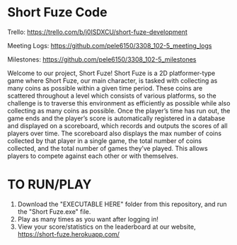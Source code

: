 # Short Fuze Code

Trello: https://trello.com/b/j0ISDXCU/short-fuze-development

Meeting Logs: https://github.com/pele6150/3308_102-5_meeting_logs

Milestones: https://github.com/pele6150/3308_102-5_milestones

Welcome to our project, Short Fuze! Short Fuze is a 2D platformer-type game where Short Fuze, our main character, is tasked with collecting as many coins as possible within a given time period. These coins are scattered throughout a level which consists of various platforms, so the challenge is to traverse this environment as efficiently as possible while also collecting as many coins as possible. Once the player’s time has run out, the game ends and the player’s score is automatically registered in a database and displayed on a scoreboard, which records and outputs the scores of all players over time. The scoreboard also displays the max number of coins collected by that player in a single game, the total number of coins collected, and the total number of games they’ve played. This allows players to compete against each other or with themselves.

# TO RUN/PLAY
1) Download the "EXECUTABLE HERE" folder from this repository, and run the "Short Fuze.exe" file.
2) Play as many times as you want after logging in!
3) View your score/statistics on the leaderboard at our website, https://short-fuze.herokuapp.com/
